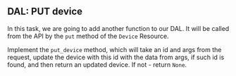 ## DAL: PUT device

In this task, we are going to add another function to our DAL. 
It will be called from the API by the `put` method of the `Device` Resource.

Implement the `put_device` method, which will take an id and args from the request, update the device with this id with the data from args, 
if such id is found, and then return an updated device. If not - return `None`.